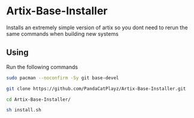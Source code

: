# Artix-Base-Installer
Installs an extremely simple version of artix so you dont need to rerun the same commands when building new systems

## Using
Run the following commands
```bash
sudo pacman --noconfirm -Sy git base-devel

git clone https://github.com/PandaCatPlayz/Artix-Base-Installer.git

cd Artix-Base-Installer/

sh install.sh
```